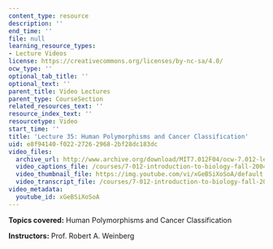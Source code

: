 ```yaml
---
content_type: resource
description: ''
end_time: ''
file: null
learning_resource_types:
- Lecture Videos
license: https://creativecommons.org/licenses/by-nc-sa/4.0/
ocw_type: ''
optional_tab_title: ''
optional_text: ''
parent_title: Video Lectures
parent_type: CourseSection
related_resources_text: ''
resource_index_text: ''
resourcetype: Video
start_time: ''
title: 'Lecture 35: Human Polymorphisms and Cancer Classification'
uid: e8f94140-f022-2726-2968-2bf28dc183dc
video_files:
  archive_url: http://www.archive.org/download/MIT7.012F04/ocw-7.012-lec35-08dec2004-220k.mp4
  video_captions_file: /courses/7-012-introduction-to-biology-fall-2004/f12596452b70568cafaddeedd6289de9_xGeBSiXoSoA.vtt
  video_thumbnail_file: https://img.youtube.com/vi/xGeBSiXoSoA/default.jpg
  video_transcript_file: /courses/7-012-introduction-to-biology-fall-2004/01ae72bfcdb578636b29b91396990297_xGeBSiXoSoA.pdf
video_metadata:
  youtube_id: xGeBSiXoSoA
---
```


**Topics covered:** Human Polymorphisms and Cancer Classification

**Instructors:** Prof. Robert A. Weinberg

